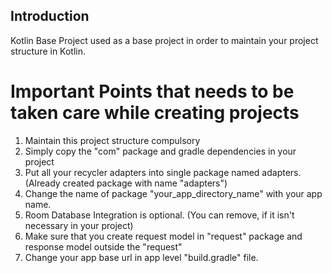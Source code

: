 ## Introduction

Kotlin Base Project used as a base project in order to maintain your
project structure in Kotlin.

# Important Points that needs to be taken care while creating projects

1. Maintain this project structure compulsory
2. Simply copy the "com" package and gradle dependencies in your
   project
3. Put all your recycler adapters into single package named adapters.
   (Already created package with name "adapters")
4. Change the name of package "your_app_directory_name" with your app
   name.
5. Room Database Integration is optional. (You can remove, if it isn't
   necessary in your project)
6. Make sure that you create request model in "request" package and
   response model outside the "request"
7. Change your app base url in app level "build.gradle" file.
